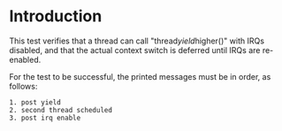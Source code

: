 Introduction
============

This test verifies that a thread can call "thread*yield*higher()" with IRQs
disabled, and that the actual context switch is deferred until IRQs are
re-enabled.

For the test to be successful, the printed messages must be in order, as follows:

```
1. post yield
2. second thread scheduled
3. post irq enable
```
